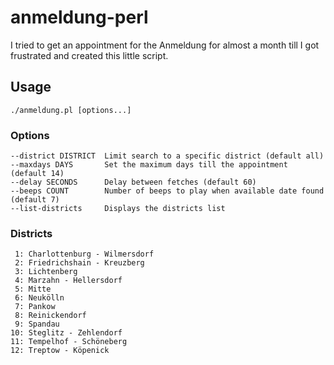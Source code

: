 # anmeldung-perl
I tried to get an appointment for the Anmeldung for almost a month till I got frustrated and created this little script.

## Usage
    ./anmeldung.pl [options...]

### Options
    --district DISTRICT  Limit search to a specific district (default all)
    --maxdays DAYS       Set the maximum days till the appointment (default 14)
    --delay SECONDS      Delay between fetches (default 60)
    --beeps COUNT        Number of beeps to play when available date found (default 7)
    --list-districts     Displays the districts list

### Districts
     1: Charlottenburg - Wilmersdorf
     2: Friedrichshain - Kreuzberg
     3: Lichtenberg
     4: Marzahn - Hellersdorf
     5: Mitte
     6: Neukölln
     7: Pankow
     8: Reinickendorf
     9: Spandau
    10: Steglitz - Zehlendorf
    11: Tempelhof - Schöneberg
    12: Treptow - Köpenick
